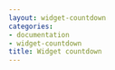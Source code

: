 ```yaml
---
layout: widget-countdown
categories:
- documentation
- widget-countdown
title: Widget countdown
---
```

